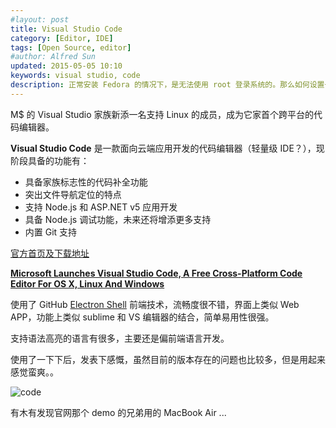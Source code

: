 ```yaml
---
#layout: post
title: Visual Studio Code
category: [Editor, IDE]
tags: [Open Source, editor]
#author: Alfred Sun
updated: 2015-05-05 10:10
keywords: visual studio, code
description: 正常安装 Fedora 的情况下，是无法使用 root 登录系统的。那么如何设置一下，才能获取 root 登录权限呢？以前碰到过几次，然后查了查就做到了；可惜过了段时间后又忘记了，因此简单在这里写写，给自己强化下记忆……
---
```


M$ 的 Visual Studio 家族新添一名支持 Linux 的成员，成为它家首个跨平台的代码编辑器。

**Visual Studio Code** 是一款面向云端应用开发的代码编辑器（轻量级 IDE？），现阶段具备的功能有：

- 具备家族标志性的代码补全功能
- 突出文件导航定位的特点
- 支持 Node.js 和 ASP.NET v5 应用开发
- 具备 Node.js 调试功能，未来还将增添更多支持
- 内置 Git 支持


[官方首页及下载地址](https://code.visualstudio.com/)

[**Microsoft Launches Visual Studio Code, A Free Cross-Platform Code Editor For OS X, Linux And Windows**](http://techcrunch.com/2015/04/29/microsoft-shocks-the-world-with-visual-studio-code-a-free-code-editor-for-os-x-linux-and-windows/#.geynzw:moa5) 


<!--more-->


使用了 GitHub [Electron Shell](http://electron.atom.io/) 前端技术，流畅度很不错，界面上类似 Web APP，功能上类似 sublime 和 VS 编辑器的结合，简单易用性很强。

支持语法高亮的语言有很多，主要还是偏前端语言开发。

使用了一下下后，发表下感慨，虽然目前的版本存在的问题也比较多，但是用起来感觉蛮爽。。

![code](https://code.visualstudio.com/Content/images/hero-osx.png)

有木有发现官网那个 demo 的兄弟用的 MacBook Air ...



